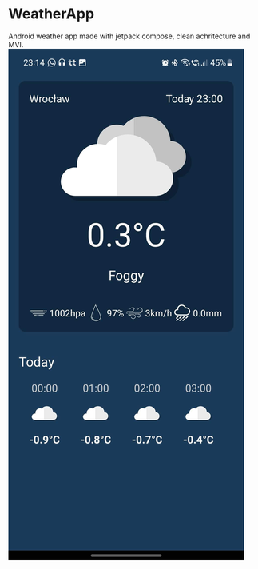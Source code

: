 # WeatherApp
Android weather app made with jetpack compose, clean achritecture and MVI.
![picture](https://github.com/Pelc314/WeatherApp/blob/master/mainscreen.jpg)
